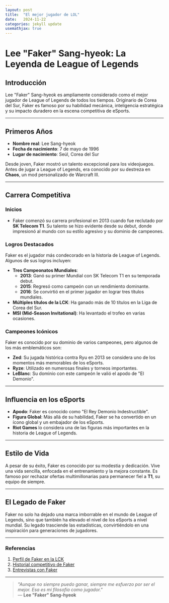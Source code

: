 ```yaml
---
layout: post
title:  "El mejor jugador de LOL"
date:   2024-11-22
categories: jekyll update
usemathjax: true
---
```



# Lee "Faker" Sang-hyeok: La Leyenda de League of Legends

## Introducción

Lee "Faker" Sang-hyeok es ampliamente considerado como el mejor jugador de League of Legends de todos los tiempos. Originario de Corea del Sur, Faker es famoso por su habilidad mecánica, inteligencia estratégica y su impacto duradero en la escena competitiva de eSports.

---

## Primeros Años

- **Nombre real**: Lee Sang-hyeok  
- **Fecha de nacimiento**: 7 de mayo de 1996  
- **Lugar de nacimiento**: Seúl, Corea del Sur  

Desde joven, Faker mostró un talento excepcional para los videojuegos. Antes de jugar a League of Legends, era conocido por su destreza en **Chaos**, un mod personalizado de Warcraft III.

---

## Carrera Competitiva

### Inicios

- Faker comenzó su carrera profesional en 2013 cuando fue reclutado por **SK Telecom T1**. Su talento se hizo evidente desde su debut, donde impresionó al mundo con su estilo agresivo y su dominio de campeones.

### Logros Destacados

Faker es el jugador más condecorado en la historia de League of Legends. Algunos de sus logros incluyen:

- **Tres Campeonatos Mundiales**:  
  - **2013**: Ganó su primer Mundial con SK Telecom T1 en su temporada debut.  
  - **2015**: Regresó como campeón con un rendimiento dominante.  
  - **2016**: Se convirtió en el primer jugador en lograr tres títulos mundiales.  
- **Múltiples títulos de la LCK**: Ha ganado más de 10 títulos en la Liga de Corea del Sur.  
- **MSI (Mid-Season Invitational)**: Ha levantado el trofeo en varias ocasiones.

### Campeones Icónicos

Faker es conocido por su dominio de varios campeones, pero algunos de los más emblemáticos son:  

- **Zed**: Su jugada histórica contra Ryu en 2013 se considera uno de los momentos más memorables de los eSports.  
- **Ryze**: Utilizado en numerosas finales y torneos importantes.  
- **LeBlanc**: Su dominio con este campeón le valió el apodo de "El Demonio".  

---

## Influencia en los eSports

- **Apodo**: Faker es conocido como "El Rey Demonio Indestructible".  
- **Figura Global**: Más allá de su habilidad, Faker se ha convertido en un ícono global y un embajador de los eSports.  
- **Riot Games** lo considera una de las figuras más importantes en la historia de League of Legends.  

---

## Estilo de Vida

A pesar de su éxito, Faker es conocido por su modestia y dedicación. Vive una vida sencilla, enfocada en el entrenamiento y la mejora constante. Es famoso por rechazar ofertas multimillonarias para permanecer fiel a **T1**, su equipo de siempre.

---

## El Legado de Faker

Faker no solo ha dejado una marca imborrable en el mundo de League of Legends, sino que también ha elevado el nivel de los eSports a nivel mundial. Su legado trasciende las estadísticas, convirtiéndolo en una inspiración para generaciones de jugadores.

---

### Referencias

1. [Perfil de Faker en la LCK](https://www.lolesports.com)  
2. [Historial competitivo de Faker](https://lol.fandom.com/wiki/Faker)  
3. [Entrevistas con Faker](https://www.youtube.com/user/SKT1Faker)  

---

> *"Aunque no siempre puedo ganar, siempre me esfuerzo por ser el mejor. Esa es mi filosofía como jugador."*  
> — **Lee "Faker" Sang-hyeok**
